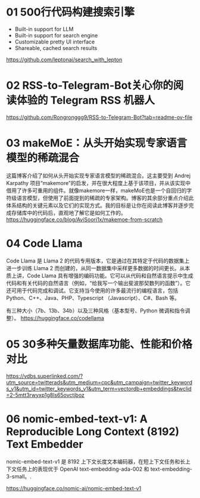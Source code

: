 # 01 500行代码构建搜索引擎
- Built-in support for LLM
- Built-in support for search engine
- Customizable pretty UI interface
- Shareable, cached search results

https://github.com/leptonai/search_with_lepton

# 02 RSS-to-Telegram-Bot关心你的阅读体验的 Telegram RSS 机器人
https://github.com/Rongronggg9/RSS-to-Telegram-Bot?tab=readme-ov-file

# 03 makeMoE：从头开始实现专家语言模型的稀疏混合
这篇博客介绍了如何从头开始实现专家语言模型的稀疏混合。这主要受到 Andrej Karpathy 项目“makemore”的启发，并在很大程度上基于该项目，并从该实现中借用了许多可重用的组件。就像makemore一样，makeMoE也是一个自回归的字符级语言模型，但使用了前面提到的稀疏的专家架构。博客的其余部分重点介绍此体系结构的关键元素以及它们的实现方式。我的目标是让你在阅读此博客并逐步完成存储库中的代码后，直观地了解它是如何工作的。
https://huggingface.co/blog/AviSoori1x/makemoe-from-scratch

# 04 Code Llama
Code Llama 是 Llama 2 的代码专用版本，它是通过在其特定于代码的数据集上进一步训练 Llama 2 而创建的，从同一数据集中采样更多数据的时间更长。从本质上讲，Code Llama 具有增强的编码功能。它可以从代码和自然语言提示中生成代码和有关代码的自然语言（例如，“给我写一个输出斐波那契数列的函数”）。它还可用于代码完成和调试。它支持当今使用的许多最流行的编程语言，包括 Python、C++、Java、PHP、Typescript （Javascript）、C#、Bash 等。

有三种大小（7b、13b、34b）以及三种风格（基本型号、Python 微调和指令调整）。
https://huggingface.co/codellama

# 05 30多种矢量数据库功能、性能和价格对比
https://vdbs.superlinked.com/?utm_source=twitterads&utm_medium=cpc&utm_campaign=twitter_keywords_v1&utm_id=twitter_keywords_v1&utm_term=vectordb+embeddings&twclid=2-5mtt3rwyxp1g8ls65ovctjboz

# 06 nomic-embed-text-v1: A Reproducible Long Context (8192)  Text Embedder
nomic-embed-text-v1 是 8192 上下文长度文本编码器，在短上下文任务和长上下文任务上的表现优于 OpenAI text-embedding-ada-002 和 text-embedding-3-small。.

https://huggingface.co/nomic-ai/nomic-embed-text-v1